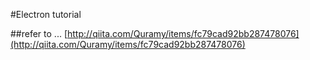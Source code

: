 #Electron tutorial

##refer to ...
[http://qiita.com/Quramy/items/fc79cad92bb287478076](http://qiita.com/Quramy/items/fc79cad92bb287478076)